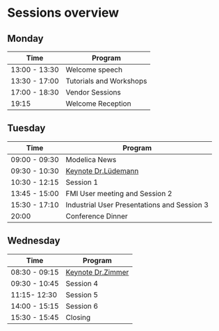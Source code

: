 # Sessions overview
## Monday

|Time|Program|
|---|---|
|13:00 - 13:30|Welcome speech|
|13:30 - 17:00|Tutorials and Workshops|
|17:00 - 18:30|Vendor Sessions|
|19:15| Welcome Reception  |


## Tuesday

|Time|Program|
|---|---|
|09:00 - 09:30| Modelica News |
|09:30 - 10:30| [Keynote Dr.Lüdemann](KeynoteBLuedemann.html) |
|10:30 - 12:15| Session 1 |
|13:45 - 15:00| FMI User meeting and Session 2 |
|15:30 - 17:10| Industrial User Presentations and Session 3  |
|20:00| Conference Dinner |

## Wednesday

|Time|Program|
|---|---|
|08:30 - 09:15| [Keynote Dr.Zimmer](KeynoteDZimmer)|
|09:30 - 10:45|Session 4|
|11:15- 12:30| Session 5 |
|14:00 - 15:15| Session 6 |
|15:30 - 15:45| Closing  |
